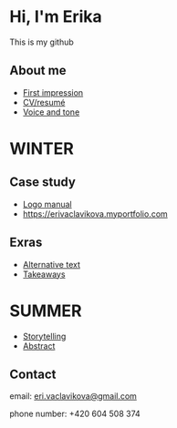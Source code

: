 # Hi, I'm Erika
This is my github

## About me
- [First impression](02-first-impression)
- [CV/resumé](resume)
- [Voice and tone](03-voice-tone)

# WINTER
## Case study
- [Logo manual](05-poject)
- https://erivaclavikova.myportfolio.com

## Exras 
- [Alternative text](01-alternative-text) 
- [Takeaways](takeaways)

# SUMMER
- [Storytelling](06-storytelling)
- [Abstract](07-abstract)

## Contact
email: eri.vaclavikova@gmail.com

phone number: +420 604 508 374


 
